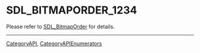 # SDL_BITMAPORDER_1234

Please refer to [SDL_BitmapOrder](SDL_BitmapOrder) for details.

----
[CategoryAPI](CategoryAPI), [CategoryAPIEnumerators](CategoryAPIEnumerators)

